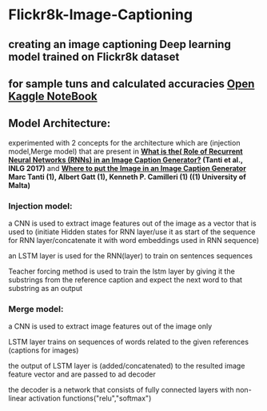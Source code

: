 # Flickr8k-Image-Captioning

## creating an image captioning Deep learning model trained on Flickr8k dataset 
## for sample tuns and calculated accuracies [**Open Kaggle NoteBook**](https://www.kaggle.com/code/karimfathy054/image-captioning-models-cnn-lstm)

## Model Architecture:
experimented with 2 concepts for the architecture which are (injection model,Merge model) that are present in **[What is the( Role of Recurrent Neural Networks (RNNs) in an Image Caption Generator?](https://aclanthology.org/W17-3506) (Tanti et al., INLG 2017)** and **[Where to put the Image in an Image Caption Generator](https://arxiv.org/abs/1703.09137)
Marc Tanti (1), Albert Gatt (1), Kenneth P. Camilleri (1) ((1) University of Malta)**

### Injection model:

a CNN is used to extract image features out of the image as a vector that is used to (initiate Hidden states for RNN layer/use it as start of the sequence for RNN layer/concatenate it with word embeddings used in RNN sequence)

an LSTM layer is used for the RNN(layer) to train on sentences sequences

Teacher forcing method is used to train the lstm layer by giving it the substrings from the reference caption and expect the next word to that substring as an output

### Merge model:

a CNN is used to extract image features out of the image only

LSTM layer trains on sequences of words related to the given references (captions for images)

the output of LSTM layer is (added/concatenated)  to the resulted image feature vector and are passed to ad decoder

the decoder is a network that consists of fully connected layers with non-linear activation functions("relu","softmax")



